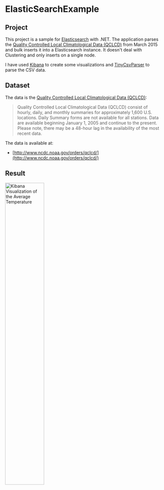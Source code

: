 # ElasticSearchExample #

## Project ##

This project is a sample for [Elasticsearch] with .NET. The application parses the [Quality Controlled Local Climatological Data (QCLCD)] 
from March 2015 and bulk inserts it into a Elasticsearch instance. It doesn't deal with Clustering and only inserts on a single node.

I have used [Kibana] to create some visualizations and [TinyCsvParser] to parse the CSV data.

## Dataset ##

The data is the [Quality Controlled Local Climatological Data (QCLCD)]: 

> Quality Controlled Local Climatological Data (QCLCD) consist of hourly, daily, and monthly summaries for approximately 
> 1,600 U.S. locations. Daily Summary forms are not available for all stations. Data are available beginning January 1, 2005 
> and continue to the present. Please note, there may be a 48-hour lag in the availability of the most recent data.

The data is available at:

* [http://www.ncdc.noaa.gov/orders/qclcd/](http://www.ncdc.noaa.gov/orders/qclcd/)

## Result ##

<a href="https://raw.githubusercontent.com/bytefish/ElasticSearchExperiment/master/ElasticSearchExample/img/screenshot2.jpg">
	<img src="https://raw.githubusercontent.com/bytefish/ElasticSearchExperiment/master/ElasticSearchExample/img/screenshot2.jpg" width="50%" height="50%" alt="Kibana Visualization of the Average Temperature" />
</a>

[TinyCsvParser]: https://github.com/bytefish/TinyCsvParser/
[Elasticsearch]: https://www.elastic.co/products/elasticsearch
[Kibana]: https://www.elastic.co/products/kibana
[Quality Controlled Local Climatological Data (QCLCD)]: https://www.ncdc.noaa.gov/data-access/land-based-station-data/land-based-datasets/quality-controlled-local-climatological-data-qclcd